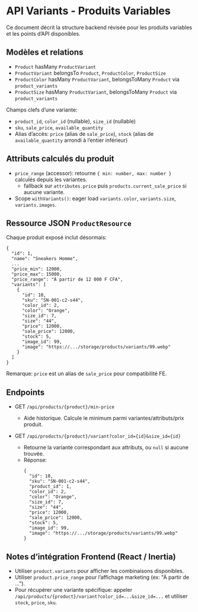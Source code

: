 # API Variants - Produits Variables

Ce document décrit la structure backend révisée pour les produits variables et les points d’API disponibles.

## Modèles et relations

- `Product` hasMany `ProductVariant`
- `ProductVariant` belongsTo `Product`, `ProductColor`, `ProductSize`
- `ProductColor` hasMany `ProductVariant`, belongsToMany `Product` via `product_variants`
- `ProductSize` hasMany `ProductVariant`, belongsToMany `Product` via `product_variants`

Champs clefs d’une variante:
- `product_id`, `color_id` (nullable), `size_id` (nullable)
- `sku`, `sale_price`, `available_quantity`
- Alias d’accès: `price` (alias de `sale_price`), `stock` (alias de `available_quantity` arrondi à l’entier inférieur)

## Attributs calculés du produit

- `price_range` (accessor): retourne `{ min: number, max: number }` calculés depuis les variantes.
  - fallback sur `attributes.price` puis `products.current_sale_price` si aucune variante.
- Scope `withVariants()`: eager load `variants.color`, `variants.size`, `variants.images`.

## Ressource JSON `ProductResource`

Chaque produit exposé inclut désormais:

```
{
  "id": 1,
  "name": "Sneakers Homme",
  ...
  "price_min": 12000,
  "price_max": 15000,
  "price_range": "À partir de 12 000 F CFA",
  "variants": [
    {
      "id": 10,
      "sku": "SN-001-c2-s44",
      "color_id": 2,
      "color": "Orange",
      "size_id": 7,
      "size": "44",
      "price": 12000,
      "sale_price": 12000,
      "stock": 5,
      "image_id": 99,
      "image": "https://.../storage/products/variants/99.webp"
    }
  ]
}
```

Remarque: `price` est un alias de `sale_price` pour compatibilité FE.

## Endpoints

- GET `/api/products/{product}/min-price`
  - Aide historique. Calcule le minimum parmi variantes/attributs/prix produit.

- GET `/api/products/{product}/variant?color_id={id}&size_id={id}`
  - Retourne la variante correspondant aux attributs, ou `null` si aucune trouvée.
  - Réponse:
    ```
    {
      "id": 10,
      "sku": "SN-001-c2-s44",
      "product_id": 1,
      "color_id": 2,
      "color": "Orange",
      "size_id": 7,
      "size": "44",
      "price": 12000,
      "sale_price": 12000,
      "stock": 5,
      "image_id": 99,
      "image": "https://.../storage/products/variants/99.webp"
    }
    ```

## Notes d’intégration Frontend (React / Inertia)

- Utiliser `product.variants` pour afficher les combinaisons disponibles.
- Utiliser `product.price_range` pour l’affichage marketing (ex: "À partir de ...").
- Pour récupérer une variante spécifique: appeler `/api/products/{product}/variant?color_id=...&size_id=...` et utiliser `stock`, `price`, `sku`.

